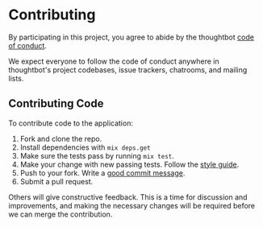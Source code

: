 # Contributing

By participating in this project, you agree to abide by the thoughtbot [code of
conduct].

We expect everyone to follow the code of conduct anywhere in thoughtbot's
project codebases, issue trackers, chatrooms, and mailing lists.

[code of conduct]: https://thoughtbot.com/open-source-code-of-conduct

## Contributing Code

To contribute code to the application:

1. Fork and clone the repo.
2. Install dependencies with `mix deps.get`
3. Make sure the tests pass by running `mix test`.
4. Make your change with new passing tests. Follow the [style guide][style].
5. Push to your fork. Write a [good commit message][commit].
6. Submit a pull request.

Others will give constructive feedback. This is a time for discussion and
improvements, and making the necessary changes will be required before we can
merge the contribution.

  [style]: https://github.com/thoughtbot/guides/tree/master/style
  [commit]: http://tbaggery.com/2008/04/19/a-note-about-git-commit-messages.html
